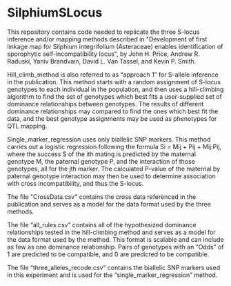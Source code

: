 # SilphiumSLocus

This repository contains code needed to replicate the three S-locus inference and/or mapping methods described in "Development of first linkage map for Silphium integrifolium (Asteraceae) enables identification of sporophytic self-incompatibility locus", by John H. Price, Andrew R. Raduski, Yaniv Brandvain, David L. Van Tassel, and Kevin P. Smith.

Hill_climb_method is also referred to as “approach 1” for S-allele inference in the publication. This method starts with a random assignment of S-locus genotypes to each individual in the population, and then uses a hill-climbing algorithm to find the set of genotypes which best fits a user-supplied set of dominance relationships between genotypes. The results of different dominance relationships may compared to find the ones which best fit the data, and the best genotype assignments may be used as phenotypes for QTL mapping.

Single_marker_regression uses only biallelic SNP markers. This method carries out a logistic regression following the formula Si = Mij + Pij + Mij:Pij, where the success S of the ith mating is predicted by the maternal genotype M, the paternal genotype P, and the interaction of those genotypes, all for the jth marker. The calculated P-value of the maternal by paternal genotype interaction may then be used to determine association with cross incompatibility, and thus the S-locus.

The file "CrossData.csv" contains the cross data referenced in the publication and serves as a model for the data format used by the three methods.

The file “all_rules.csv” contains all of the hypothesized dominance relationships tested in the hill-climbing method and serves as a model for the data format used by the method. This format is scalable and can include as few as one dominance relationship. Pairs of genotypes with an “Odds” of 1 are predicted to be compatible, and 0 are predicted to be compatible. 

The file “three_alleles_recode.csv” contains the biallelic SNP markers used in this experiment and is used for the “single_marker_regression” method. 
